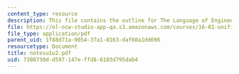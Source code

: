 ```yaml
---
content_type: resource
description: This file contains the outline for The Language of Engineering.
file: https://ol-ocw-studio-app-qa.s3.amazonaws.com/courses/16-01-unified-engineering-i-ii-iii-iv-fall-2005-spring-2006/7308730dd597147effd86103d795dab4_notesu1u2.pdf
file_type: application/pdf
parent_uid: 1f88d71a-9054-37a1-8163-daf60a1dd696
resourcetype: Document
title: notesu1u2.pdf
uid: 7308730d-d597-147e-ffd8-6103d795dab4
---
```

